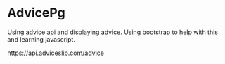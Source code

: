 # AdvicePg

Using advice api and displaying advice. Using bootstrap to help with this and learning javascript.

https://api.adviceslip.com/advice

